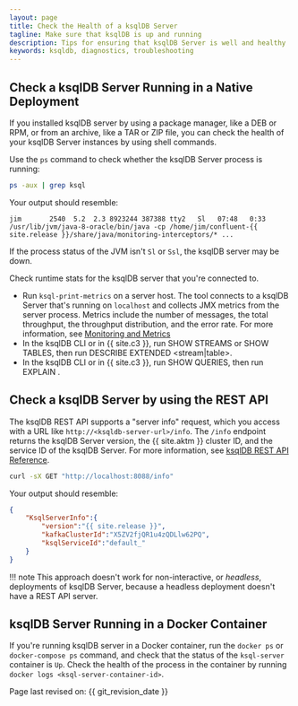 ```yaml
---
layout: page
title: Check the Health of a ksqlDB Server
tagline: Make sure that ksqlDB is up and running  
description: Tips for ensuring that ksqlDB Server is well and healthy   
keywords: ksqldb, diagnostics, troubleshooting
---
```


Check a ksqlDB Server Running in a Native Deployment
----------------------------------------------------

If you installed ksqlDB server by using a package manager, like a DEB or
RPM, or from an archive, like a TAR or ZIP file, you can check the
health of your ksqlDB Server instances by using shell commands.

Use the `ps` command to check whether the ksqlDB Server process is
running:

```bash
ps -aux | grep ksql
```

Your output should resemble:

```
jim       2540  5.2  2.3 8923244 387388 tty2   Sl   07:48   0:33 /usr/lib/jvm/java-8-oracle/bin/java -cp /home/jim/confluent-{{ site.release }}/share/java/monitoring-interceptors/* ...
```

If the process status of the JVM isn't `Sl` or `Ssl`, the ksqlDB server
may be down.

Check runtime stats for the ksqlDB server that you're connected to.

-   Run `ksql-print-metrics` on a server host. The tool connects to
    a ksqlDB Server that's running on `localhost` and collects JMX
    metrics from the server process. Metrics include the number of
    messages, the total throughput, the throughput distribution, and
    the error rate. For more information, see
    [Monitoring and Metrics](../index.md#monitoring-and-metrics)
-   In the ksqlDB CLI or in {{ site.c3 }}, run SHOW STREAMS or SHOW
    TABLES, then run DESCRIBE EXTENDED <stream|table>.
-   In the ksqlDB CLI or in {{ site.c3 }}, run SHOW QUERIES, then run
    EXPLAIN <query>.

Check a ksqlDB Server by using the REST API
-------------------------------------------

The ksqlDB REST API supports a "server info" request, which you access
with a URL like `http://<ksqldb-server-url>/info`. The `/info` endpoint
returns the ksqlDB Server version, the {{ site.aktm }} cluster ID, and
the service ID of the ksqlDB Server. For more information, see
[ksqlDB REST API Reference](../../developer-guide/api.md).

```bash
curl -sX GET "http://localhost:8088/info"
```

Your output should resemble:

```json
{
    "KsqlServerInfo":{
        "version":"{{ site.release }}",
        "kafkaClusterId":"X5ZV2fjQR1u4zQDLlw62PQ",
        "ksqlServiceId":"default_"
    }
}
```

!!! note
	This approach doesn't work for non-interactive, or *headless*,
    deployments of ksqlDB Server, because a headless deployment doesn't have
    a REST API server.

ksqlDB Server Running in a Docker Container
-------------------------------------------

If you're running ksqlDB server in a Docker container, run the
`docker ps` or `docker-compose ps` command, and check that the status of
the `ksql-server` container is `Up`. Check the health of the process in
the container by running `docker logs <ksql-server-container-id>`.

Page last revised on: {{ git_revision_date }}
